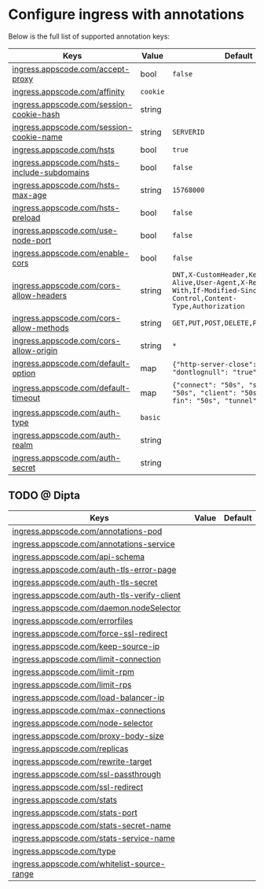 # Configure ingress with annotations

Below is the full list of supported annotation keys:

|  Keys  |   Value   |  Default |
|--------|-----------|----------|
| [ingress.appscode.com/accept-proxy](accept-proxy.md) | bool | `false` |
| [ingress.appscode.com/affinity](/docs/guides/ingress/http/sticky-session.md) | `cookie` | |
| [ingress.appscode.com/session-cookie-hash](/docs/guides/ingress/http/sticky-session.md) | string | |
| [ingress.appscode.com/session-cookie-name](/docs/guides/ingress/http/sticky-session.md) | string | `SERVERID` |
| [ingress.appscode.com/hsts](/docs/guides/ingress/http/hsts.md) | bool | `true` |
| [ingress.appscode.com/hsts-include-subdomains](/docs/guides/ingress/http/hsts.md) | bool | `false` |
| [ingress.appscode.com/hsts-max-age](/docs/guides/ingress/http/hsts.md) | string | `15768000` |
| [ingress.appscode.com/hsts-preload](/docs/guides/ingress/http/hsts.md) | bool | `false` |
| [ingress.appscode.com/use-node-port](/docs/concepts/ingress-types/nodeport.md) | bool | `false` |
| [ingress.appscode.com/enable-cors](/docs/guides/ingress/http/cors.md) | bool | `false` |
| [ingress.appscode.com/cors-allow-headers](/docs/guides/ingress/http/cors.md) | string | `DNT,X-CustomHeader,Keep-Alive,User-Agent,X-Requested-With,If-Modified-Since,Cache-Control,Content-Type,Authorization` |
| [ingress.appscode.com/cors-allow-methods](/docs/guides/ingress/http/cors.md) | string | `GET,PUT,POST,DELETE,PATCH,OPTIONS` |
| [ingress.appscode.com/cors-allow-origin](/docs/guides/ingress/http/cors.md) | string | `*` |
| [ingress.appscode.com/default-option](default-options.md) | map | `{"http-server-close": "true", "dontlognull": "true"}` |
| [ingress.appscode.com/default-timeout](default-timeouts.md) | map | `{"connect": "50s", "server": "50s", "client": "50s", "client-fin": "50s", "tunnel": "50s"}` |
| [ingress.appscode.com/auth-type](/docs/guides/ingress/security/basic-auth.md) | `basic` | |
| [ingress.appscode.com/auth-realm](/docs/guides/ingress/security/basic-auth.md) | string | |
| [ingress.appscode.com/auth-secret](/docs/guides/ingress/security/basic-auth.md) | string | |

## TODO @ Dipta

|  Keys  |   Value   |  Default |
|--------|-----------|----------|
| [ingress.appscode.com/annotations-pod]() | | |
| [ingress.appscode.com/annotations-service]() | | |
| [ingress.appscode.com/api-schema]() | | |
| [ingress.appscode.com/auth-tls-error-page]() | | |
| [ingress.appscode.com/auth-tls-secret]() | | |
| [ingress.appscode.com/auth-tls-verify-client]() | | |
| [ingress.appscode.com/daemon.nodeSelector]() | | |
| [ingress.appscode.com/errorfiles]() | | |
| [ingress.appscode.com/force-ssl-redirect]() | | |
| [ingress.appscode.com/keep-source-ip]() | | |
| [ingress.appscode.com/limit-connection]() | | |
| [ingress.appscode.com/limit-rpm]() | | |
| [ingress.appscode.com/limit-rps]() | | |
| [ingress.appscode.com/load-balancer-ip]() | | |
| [ingress.appscode.com/max-connections]() | | |
| [ingress.appscode.com/node-selector]() | | |
| [ingress.appscode.com/proxy-body-size]() | | |
| [ingress.appscode.com/replicas]() | | |
| [ingress.appscode.com/rewrite-target]() | | |
| [ingress.appscode.com/ssl-passthrough]() | | |
| [ingress.appscode.com/ssl-redirect]() | | |
| [ingress.appscode.com/stats]() | | |
| [ingress.appscode.com/stats-port]() | | |
| [ingress.appscode.com/stats-secret-name]() | | |
| [ingress.appscode.com/stats-service-name]() | | |
| [ingress.appscode.com/type]() | | |
| [ingress.appscode.com/whitelist-source-range]() | | |